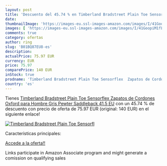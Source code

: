 ```yaml
---
layout: post
title: 'Descuento del 45.74 % en Timberland Bradstreet Plain Toe Sensorfl'
date: 
thumbnailImage: 'https://images-eu.ssl-images-amazon.com/images/I/41GoopiM1fL._SL200_.jpg'
images: [ 'https://images-eu.ssl-images-amazon.com/images/I/41GoopiM1fL._SL200_.jpg' ]
comments: true
category: ofertas
author: ring
slug: 'B01BQ87EU8-es'
description:
actualPrice: 75.97 EUR
currency: EUR
price: 75.97
comparePrice: 140 EUR
inStock: true
prodname: 'Timberland Bradstreet Plain Toe Sensorflex  Zapatos de Cordones Oxford para Hombre  Gris  Pewter Saddleback   41.5 EU'
country: 'es'
---
```


Tienes [Timberland Bradstreet Plain Toe Sensorflex  Zapatos de Cordones Oxford para Hombre  Gris  Pewter Saddleback   41.5 EU](https://www.amazon.es/dp/B01BQ87EU8/?tag=tolees-21) con un 45.74 % de descuento con precio de oferta de 75.97 EUR (original: 140 EUR) en el siguiente enlace!

[![Timberland Bradstreet Plain Toe Sensorfl](https://images-eu.ssl-images-amazon.com/images/I/41GoopiM1fL._SL200_.jpg)](https://www.amazon.es/dp/B01BQ87EU8/?tag=tolees-21)

Características principales:


[Accede a la oferta!!](https://www.amazon.es/dp/B01BQ87EU8/?tag=tolees-21)

Links participate in Amazon Associate program and might generate a comission on qualifying sales


